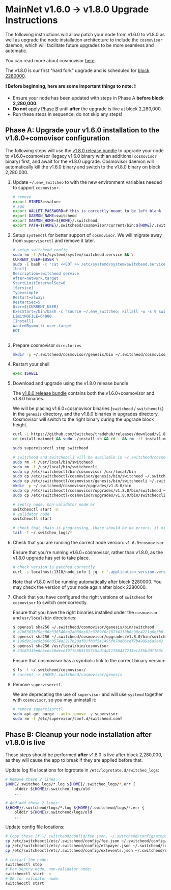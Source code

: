# MainNet v1.6.0 -> v1.8.0 Upgrade Instructions

The following instructions will allow patch your node from v1.6.0 to v1.8.0 as well as upgrade the node installation architecture to include the `cosmovisor` daemon, which will facilitate future upgrades to be more seamless and automatic.

You can read more about cosmovisor [here](https://github.com/cosmos/cosmos-sdk/tree/master/cosmovisor).

The v1.8.0 is our first "hard fork" upgrade and is scheduled for [block 2280000](https://switcheo.org/blocks).

**:exclamation: Before beginning, here are some important things to note: :exclamation:**

- Ensure your node has been updated with steps in Phase A **before block 2,280,000**.
- **Do not** apply [Phase B](#phase-b-cleanup-your-node-installation-after-v180-is-live) until **after** the upgrade is live at block 2,280,000.
- Run these steps in sequence, do not skip any steps!

## Phase A: Upgrade your v1.6.0 installation to the v1.6.0+comovisor configuration

The following steps will use the [v1.8.0 release bundle](https://github.com/Switcheo/tradehub/releases/tag/v1.8.0) to upgrade your node to v1.6.0+cosmovisor (legacy v1.6.0 binary with an additional `cosmovisor` binary) first, and await for the v1.8.0 upgrade. Cosmovisor daemon will automatically kill the v1.6.0 binary and switch to the v1.8.0 binary on block 2,280,000.

1. Update `~/.env_switcheo` to with the new environment variables needed to support `cosmovisor`.

    ```bash
    # remove
    export MINFDS=<value>
    # add
    export WALLET_PASSWORD=# this is correctly meant to be left blank
    export DAEMON_NAME=switcheod
    export DAEMON_HOME=${HOME}/.switcheod
    export PATH=${HOME}/.switcheod/cosmovisor/current/bin:${HOME}/.switcheod/cosmovisor/genesis/bin:/usr/local/sbin:/usr/local/bin:/usr/sbin:/usr/bin:/sbin:/bin:/usr/games:/usr/local/games:/snap/bin
    ```

2. Setup `systemctl` for better support of `cosmovisor`. We will migrate away from `supervisorctl` and remove it later.

    ```bash
    # setup switcheod config
    sudo rm -f /etc/systemd/system/switcheod.service && \
    CURRENT_USER=$USER \
    sudo -E bash -c 'cat <<EOT >> /etc/systemd/system/switcheod.service
    [Unit]
    Description=switcheod service
    After=network.target
    StartLimitIntervalSec=0
    [Service]
    Type=simple
    Restart=always
    RestartSec=5
    User=${CURRENT_USER}
    ExecStart=/bin/bash -c "source ~/.env_switcheo; killall -w -s 9 switcheod switcheocli; cosmovisor start-all -a"
    LimitNOFILE=64000
    [Install]
    WantedBy=multi-user.target
    EOT
    '
    ```

3. Prepare cosmovisor `directories`

    ```bash
    mkdir -p ~/.switcheod/cosmovisor/genesis/bin ~/.switcheod/cosmovisor/upgrades
    ```

4. Restart your shell

    ```bash
    exec $SHELL
    ```

5. Download and upgrade using the v1.8.0 release bundle

    The [v1.8.0 release bundle](https://github.com/Switcheo/tradehub/releases/tag/v1.8.0) contains both the v1.6.0+cosmovisor and v1.8.0 binaries.

    We will be placing v1.6.0+cosmovisor binaries (`switcheod` / `switcheocli`) in the `genesis` directory, and the v1.8.0 binaries in upgrades directory. Cosmovisor will switch to the right binary during the upgrade block height.

    ```bash
    curl -L https://github.com/Switcheo/tradehub/releases/download/v1.8.0/install-mainnet.tar.gz | tar -xz
    cd install-mainnet && sudo ./install.sh && cd - && rm -rf install-mainnet

    sudo supervisorctl stop switcheod

    # switcheod and switcheocli will be available in ~/.switcheod/cosmovisor/
    sudo rm -f /usr/local/bin/switcheod
    sudo rm -f /usr/local/bin/switcheocli
    sudo cp /etc/switcheoctl/bin/cosmovisor /usr/local/bin
    sudo cp /etc/switcheoctl/cosmovisor/genesis/bin/switcheod ~/.switcheod/cosmovisor/genesis/bin
    sudo cp /etc/switcheoctl/cosmovisor/genesis/bin/switcheocli ~/.switcheod/cosmovisor/genesis/bin
    mkdir -p ~/.switcheod/cosmovisor/upgrades/v1.8.0/bin
    sudo cp /etc/switcheoctl/cosmovisor/upgrades/v1.8.0/bin/switcheod ~/.switcheod/cosmovisor/upgrades/v1.8.0/bin
    sudo cp /etc/switcheoctl/cosmovisor/upgrades/v1.8.0/bin/switcheocli ~/.switcheod/cosmovisor/upgrades/v1.8.0/bin

    # sentry node, non-validator node or
    switcheoctl start -n
    # validator node
    switcheoctl start

    # check that chain is progressing, there should be no errors. it might take up to 30s to reconnect.
    tail -f ~/.switcheo_logs/*
    ```

6. Check that you are running the correct node version: `v1.6.0+cosmovisor`

    Ensure that you're running v1.6.0+cosmovisor, rather than v1.8.0, as the v1.8.0 upgrade has yet to take place.

    ```bash
    # check version is patched correctly
    curl -s localhost:1318/node_info | jq -r '.application_version.version'
    ```

    Note that v1.8.0 will be running automatically after block 2280000. You may check the version of your node again after block 2280000.

7. Check that you have configured the right versions of `switcheod` for `cosmovisor` to switch over correctly.

    Ensure that you have the right binaries installed under the `cosmovisor` and `usr/local/bin` directories:

    ```bash
    $ openssl sha256 ~/.switcheod/cosmovisor/genesis/bin/switcheod
    # e1b6361bf5ec06c336540ea7a088ec82c3769f0c187f4138b8c98c4221a6e3b0
    $ openssl sha256 ~/.switcheod/cosmovisor/upgrades/v1.8.0/bin/switcheod
    # 198d9c2ac9c366c0574a2217b20af81fb3f541495fb78d06cdf7b4988a6a5e42
    $ openssl sha256 /usr/local/bin/cosmovisor
    # 23c8533be6bacec16decef9f7b6b51557c5ad14d11766437213ec255bddff83c
    ```

    Ensure that cosmovisor has a symbolic link to the correct binary version:

    ```bash
    $ ls -l ~/.switcheod/cosmovisor/
    # current -> $HOME/.switcheod/cosmovisor/genesis
    ```

8. Remove `supervisorctl`.

    We are deprecating the use of `supervisor` and will use `systemd` together with `cosmovisor`, so you may uninstall it:

    ```bash
    # remove supervisorctl
    sudo apt-get purge --auto-remove -y supervisor
    sudo rm -f /etc/supervisor/conf.d/switcheod.conf
    ```

## Phase B: Cleanup your node installation after v1.8.0 is live

These steps should be performed **after** v1.8.0 is live after block 2,280,000, as they will cause the app to break if they are applied before that.

Update log file locations for logrotate in `/etc/logrotate.d/switcheo_logs`:

```bash
# Remove these 2 lines:
$HOME/.switcheo_logs/*.log ${HOME}/.switcheo_logs/*.err {
    olddir ${HOME}/.switcheo_logs/old
    ...
```
```bash
# And add these 2 lines:
${HOME}/.switcheod/logs/*.log ${HOME}/.switcheod/logs/*.err {
    olddir ${HOME}/.switcheod/logs/old
    ...
```

Update config file locations:

```bash
# Copy these if ~/.switcheod/config/fee.json, ~/.switcheod/config/ethpayer.json, ~/.switcheod/config/extevents.json doesn't exist
cp /etc/switcheoctl/etc/.switcheod/config/fee.json ~/.switcheod/config/
cp /etc/switcheoctl/etc/.switcheod/config/ethpayer.json ~/.switcheod/config/
cp /etc/switcheoctl/etc/.switcheod/config/extevents.json ~/.switcheod/config/

# restart the node:
switcheoctl stop
# For sentry node, non-validator node:
switcheoctl start -n
# OR for validator node:
switcheoctl start
```

